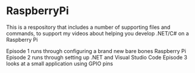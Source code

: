 # RaspberryPi
This is a respository that includes a number of supporting files and commands, to support my videos about helping you develop .NET/C# on a Raspberry Pi

Episode 1 runs through configuring a brand new bare bones Raspberry Pi
Episode 2 runs through setting up .NET and Visual Studio Code
Episode 3 looks at a small application using GPIO pins
